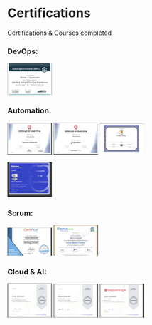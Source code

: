 # Certifications
Certifications & Courses completed

### DevOps:

<img src = "images/safe_devops_6.png" width=100>

### Automation:

<img src = "images/Cypress_automation.png" width=100> <img src = "images/JMeter_Professional.png" width=100> <img src = "images/Postman_API_TESTER_CERTIFICATE.png" width=100>

<img src = "images/Robocorp-robotframeWork.png" width=100>

### Scrum:

<img src = "images/Scrum_foundation.png" width=100> <img src = "images/Scrum_master.png" width=100>

### Cloud & AI:

<img src = "images/cloud_computing_foundation.png" width=100> <img src = "images/IOT.png" width=100> <img src = "images/AI for Everyone.png" width=100>
